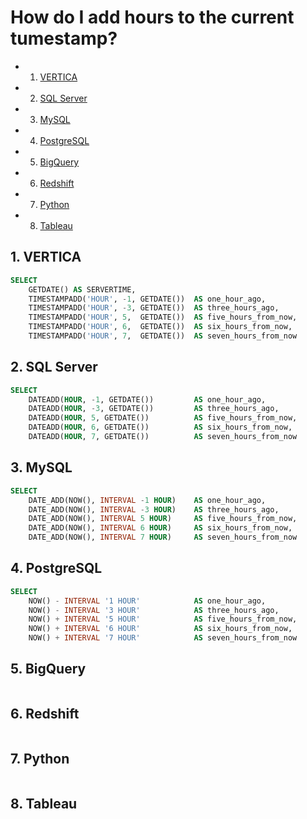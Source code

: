 
# How do I add hours to the current tumestamp?

<!-- vscode-markdown-toc -->
* 1. [VERTICA](#VERTICA)
* 2. [SQL Server](#SQLServer)
* 3. [MySQL](#MySQL)
* 4. [PostgreSQL](#PostgreSQL)
* 5. [BigQuery](#BigQuery)
* 6. [Redshift](#Redshift)
* 7. [Python](#Python)
* 8. [Tableau](#Tableau)

<!-- vscode-markdown-toc-config
	numbering=true
	autoSave=true
	/vscode-markdown-toc-config -->
<!-- /vscode-markdown-toc -->


##  1. <a name='VERTICA'></a>VERTICA

```sql
SELECT
    GETDATE() AS SERVERTIME,
    TIMESTAMPADD('HOUR', -1, GETDATE())  AS one_hour_ago,
    TIMESTAMPADD('HOUR', -3, GETDATE())  AS three_hours_ago,
    TIMESTAMPADD('HOUR', 5,  GETDATE())  AS five_hours_from_now,
    TIMESTAMPADD('HOUR', 6,  GETDATE())  AS six_hours_from_now,
    TIMESTAMPADD('HOUR', 7,  GETDATE())  AS seven_hours_from_now
```

##  2. <a name='SQLServer'></a>SQL Server
```sql
SELECT
    DATEADD(HOUR, -1, GETDATE())         AS one_hour_ago,
    DATEADD(HOUR, -3, GETDATE())         AS three_hours_ago,
    DATEADD(HOUR, 5, GETDATE())          AS five_hours_from_now,
    DATEADD(HOUR, 6, GETDATE())          AS six_hours_from_now,
    DATEADD(HOUR, 7, GETDATE())          AS seven_hours_from_now
```

##  3. <a name='MySQL'></a>MySQL
```sql
SELECT
    DATE_ADD(NOW(), INTERVAL -1 HOUR)    AS one_hour_ago,
    DATE_ADD(NOW(), INTERVAL -3 HOUR)    AS three_hours_ago,
    DATE_ADD(NOW(), INTERVAL 5 HOUR)     AS five_hours_from_now,
    DATE_ADD(NOW(), INTERVAL 6 HOUR)     AS six_hours_from_now,
    DATE_ADD(NOW(), INTERVAL 7 HOUR)     AS seven_hours_from_now
```

##  4. <a name='PostgreSQL'></a>PostgreSQL
```sql
SELECT
    NOW() - INTERVAL '1 HOUR'            AS one_hour_ago,
    NOW() - INTERVAL '3 HOUR'            AS three_hours_ago,
    NOW() + INTERVAL '5 HOUR'            AS five_hours_from_now,
    NOW() + INTERVAL '6 HOUR'            AS six_hours_from_now,
    NOW() + INTERVAL '7 HOUR'            AS seven_hours_from_now
```

##  5. <a name='BigQuery'></a>BigQuery
 ```sql
 ```

##  6. <a name='Redshift'></a>Redshift
```sql
```

##  7. <a name='Python'></a>Python
 ```python
 ```

##  8. <a name='Tableau'></a>Tableau
 ```
 ```